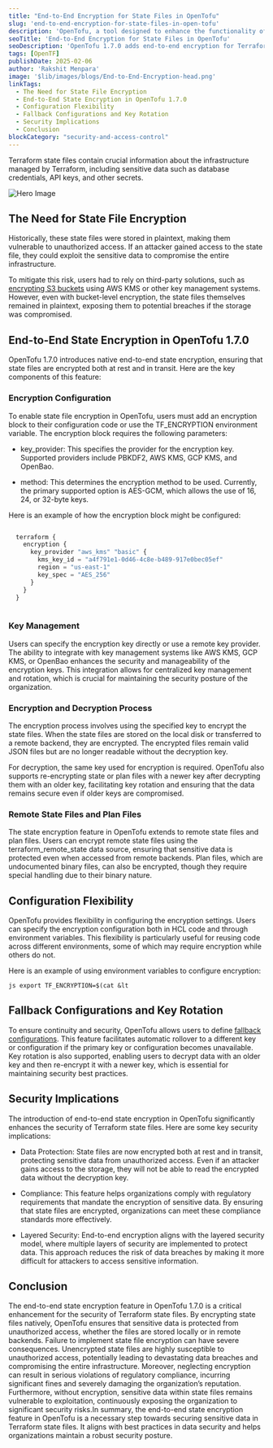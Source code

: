 ```yaml
---
title: "End-to-End Encryption for State Files in OpenTofu"
slug: 'end-to-end-encryption-for-state-files-in-open-tofu'
description: 'OpenTofu, a tool designed to enhance the functionality of Terraform, has introduced a significant security feature in its version 1.7.0: end-to-end state encryption. This feature addresses a critical security gap by ensuring that Terraform state files, which often contain sensitive data, are protected from unauthorized access.'
seoTitle: 'End-to-End Encryption for State Files in OpenTofu'
seoDescription: 'OpenTofu 1.7.0 adds end-to-end encryption for Terraform state files, securing sensitive data and preventing unauthorized access. Learn how this boosts your infrastructure security.'
tags: [OpenTF]
publishDate: 2025-02-06
author: 'Rakshit Menpara'
image: '$lib/images/blogs/End-to-End-Encryption-head.png'
linkTags:
  - The Need for State File Encryption
  - End-to-End State Encryption in OpenTofu 1.7.0
  - Configuration Flexibility
  - Fallback Configurations and Key Rotation
  - Security Implications
  - Conclusion
blockCategory: "security-and-access-control"
---
```


Terraform state files contain crucial information about the infrastructure managed by Terraform, including sensitive data such as database credentials, API keys, and other secrets.


![Hero Image]($lib/images/blogs/End-to-End-Encryption-body.png)

## The Need for State File Encryption

Historically, these state files were stored in plaintext, making them vulnerable to unauthorized access. If an attacker gained access to the state file, they could exploit the sensitive data to compromise the entire infrastructure.

To mitigate this risk, users had to rely on third-party solutions, such as [encrypting S3 buckets](/blog/top-cloud-trends-to-watch-in-2025/) using AWS KMS or other key management systems. However, even with bucket-level encryption, the state files themselves remained in plaintext, exposing them to potential breaches if the storage was compromised.

## End-to-End State Encryption in OpenTofu 1.7.0

OpenTofu 1.7.0 introduces native end-to-end state encryption, ensuring that state files are encrypted both at rest and in transit. Here are the key components of this feature:

### Encryption Configuration

To enable state file encryption in OpenTofu, users must add an encryption block to their configuration code or use the TF_ENCRYPTION environment variable. The encryption block requires the following parameters:

* key_provider: This specifies the provider for the encryption key. Supported providers include PBKDF2, AWS KMS, GCP KMS, and OpenBao.

* method: This determines the encryption method to be used. Currently, the primary supported option is AES-GCM, which allows the use of 16, 24, or 32-byte keys.

Here is an example of how the encryption block might be configured:

```js 

  terraform {
    encryption {
      key_provider "aws_kms" "basic" {
        kms_key_id = "a4f791e1-0d46-4c8e-b489-917e0bec05ef"
        region = "us-east-1"
        key_spec = "AES_256"
      }
    }
  }
        
```

### Key Management

Users can specify the encryption key directly or use a remote key provider. The ability to integrate with key management systems like AWS KMS, GCP KMS, or OpenBao enhances the security and manageability of the encryption keys. This integration allows for centralized key management and rotation, which is crucial for maintaining the security posture of the organization.

### Encryption and Decryption Process

The encryption process involves using the specified key to encrypt the state files. When the state files are stored on the local disk or transferred to a remote backend, they are encrypted. The encrypted files remain valid JSON files but are no longer readable without the decryption key.

For decryption, the same key used for encryption is required. OpenTofu also supports re-encrypting state or plan files with a newer key after decrypting them with an older key, facilitating key rotation and ensuring that the data remains secure even if older keys are compromised.

### Remote State Files and Plan Files

The state encryption feature in OpenTofu extends to remote state files and plan files. Users can encrypt remote state files using the terraform_remote_state data source, ensuring that sensitive data is protected even when accessed from remote backends. Plan files, which are undocumented binary files, can also be encrypted, though they require special handling due to their binary nature.

## Configuration Flexibility

OpenTofu provides flexibility in configuring the encryption settings. Users can specify the encryption configuration both in HCL code and through environment variables. This flexibility is particularly useful for reusing code across different environments, some of which may require encryption while others do not.

Here is an example of using environment variables to configure encryption:

```js export TF_ENCRYPTION=$(cat &lt``` 

## Fallback Configurations and Key Rotation

To ensure continuity and security, OpenTofu allows users to define [fallback configurations](/blog/open-tofu-best-practices/). This feature facilitates automatic rollover to a different key or configuration if the primary key or configuration becomes unavailable. Key rotation is also supported, enabling users to decrypt data with an older key and then re-encrypt it with a newer key, which is essential for maintaining security best practices.

## Security Implications

The introduction of end-to-end state encryption in OpenTofu significantly enhances the security of Terraform state files. Here are some key security implications:

* Data Protection: State files are now encrypted both at rest and in transit, protecting sensitive data from unauthorized access. Even if an attacker gains access to the storage, they will not be able to read the encrypted data without the decryption key.

* Compliance: This feature helps organizations comply with regulatory requirements that mandate the encryption of sensitive data. By ensuring that state files are encrypted, organizations can meet these compliance standards more effectively.

* Layered Security: End-to-end encryption aligns with the layered security model, where multiple layers of security are implemented to protect data. This approach reduces the risk of data breaches by making it more difficult for attackers to access sensitive information.

## Conclusion

The end-to-end state encryption feature in OpenTofu 1.7.0 is a critical enhancement for the security of Terraform state files. By encrypting state files natively, OpenTofu ensures that sensitive data is protected from unauthorized access, whether the files are stored locally or in remote backends. Failure to implement state file encryption can have severe consequences. Unencrypted state files are highly susceptible to unauthorized access, potentially leading to devastating data breaches and compromising the entire infrastructure. Moreover, neglecting encryption can result in serious violations of regulatory compliance, incurring significant fines and severely damaging the organization’s reputation. Furthermore, without encryption, sensitive data within state files remains vulnerable to exploitation, continuously exposing the organization to significant security risks.In summary, the end-to-end state encryption feature in OpenTofu is a necessary step towards securing sensitive data in Terraform state files. It aligns with best practices in data security and helps organizations maintain a robust security posture.
